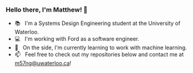 ### Hello there, I'm Matthew! 🤠

- 📚&nbsp;&nbsp;&nbsp;I'm a Systems Design Engineering student at the University of Waterloo.
- 💻&nbsp;&nbsp;&nbsp;I'm working with Ford as a software engineer.
- 🤖&nbsp;&nbsp;&nbsp;On the side, I'm currently learning to work with machine learning.
- 📫&nbsp;&nbsp;&nbsp;Feel free to check out my repositories below and contact me at m57ng@uwaterloo.ca!
